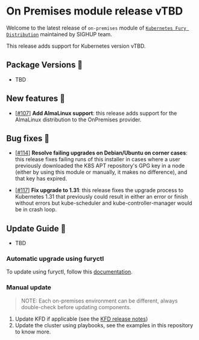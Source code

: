 # On Premises module release vTBD

Welcome to the latest release of `on-premises` module of [`Kubernetes Fury Distribution`](https://github.com/sighupio/fury-distribution) maintained by SIGHUP team.

This release adds support for Kubernetes version vTBD.

## Package Versions 🚢

- TBD

## New features 🌟

- [[#107](https://github.com/sighupio/fury-kubernetes-on-premises/pull/107)] **Add AlmaLinux support**: this release adds support for the AlmaLinux distribution to the OnPremises provider.

## Bug fixes 🐞

- [[#114](https://github.com/sighupio/fury-kubernetes-on-premises/pull/114)] **Resolve failing upgrades on Debian/Ubuntu on corner cases**: this release fixes failing runs of this installer in cases where a user previously downloaded the K8S APT repository's GPG key in a node (either by using this module or manually, it makes no difference), and that key has expired.

- [[#117](https://github.com/sighupio/fury-kubernetes-on-premises/pull/117)] **Fix upgrade to 1.31**: this release fixes the upgrade process to Kubernetes 1.31 that previously could result in either an error or finish without errors but kube-scheduler and kube-controller-manager would be in crash loop.

## Update Guide 🦮

- TBD

### Automatic upgrade using furyctl

To update using furyctl, follow this [documentation](https://docs.kubernetesfury.com/docs/installation/upgrades).

### Manual update
  
> NOTE: Each on-premises environment can be different, always double-check before updating components.

1. Update KFD if applicable (see the [KFD release notes](https://github.com/sighupio/fury-distribution/tree/master/docs/releases))
2. Update the cluster using playbooks, see the examples in this repository to know more.